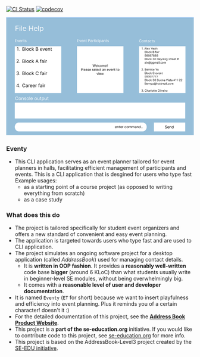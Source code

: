 [![CI Status](https://github.com/se-edu/addressbook-level3/workflows/Java%20CI/badge.svg)](https://github.com/AY2324S2-CS2103T-T10-3/tp/actions)
[![codecov](https://codecov.io/gh/AY2324S2-CS2103T-T10-3/tp/graph/badge.svg?token=GBPS86G6DT)](https://codecov.io/gh/AY2324S2-CS2103T-T10-3/tp)

![Ui](docs/images/Ui.png)

### Eventy

* This CLI application serves as an event planner tailored for event planners in halls, facilitating efficient management of participants and events. This is a CLI application that is desgined for users who type fast<br>
  Example usages:
    * as a starting point of a course project (as opposed to writing everything from scratch)
    * as a case study

### What does this do
* The project is tailored specifically for student event organizers and offers a new standard of convenient and easy event planning.
* The application is targeted towards users who type fast and are used to CLI application.
* The project simulates an ongoing software project for a desktop application (called _AddressBook_) used for managing contact details.
    * It is **written in OOP fashion**. It provides a **reasonably well-written** code base **bigger** (around 6 KLoC) than what students usually write in beginner-level SE modules, without being overwhelmingly big.
    * It comes with a **reasonable level of user and developer documentation**.
* It is named `Eventy` (`ET` for short) because we want to insert playfulness and efficiency into event planning. Plus it reminds you of a certain character! doesn't it :)
* For the detailed documentation of this project, see the **[Address Book Product Website](https://se-education.org/addressbook-level3)**.
* This project is a **part of the se-education.org** initiative. If you would like to contribute code to this project, see [se-education.org](https://se-education.org#https://se-education.org/#contributing) for more info.
* This project is based on the AddressBook-Level3 project created by the [SE-EDU initiative](https://se-education.org).
